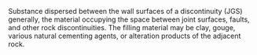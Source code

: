 Substance dispersed between the wall surfaces of a discontinuity (JGS) generally, the material occupying the space between joint surfaces, faults, and other rock discontinuities. The filling material may be clay, gouge, various natural cementing agents, or alteration products of the adjacent rock.
